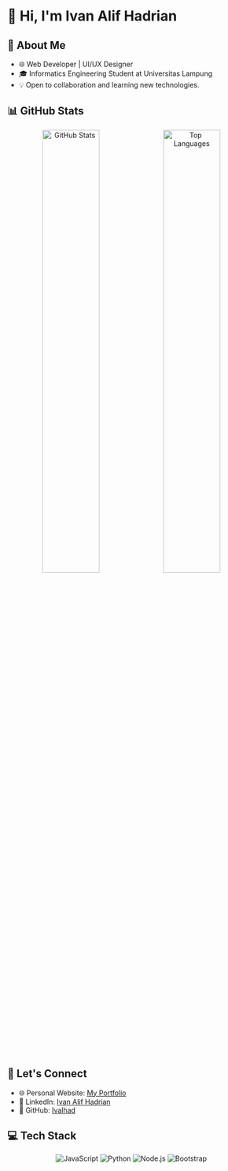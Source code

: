 # 👋 Hi, I'm Ivan Alif Hadrian

## 🚀 About Me
- 🌐 Web Developer | UI/UX Designer  
- 🎓 Informatics Engineering Student at Universitas Lampung  
- 💡 Open to collaboration and learning new technologies.  

## 📊 GitHub Stats
<p align="center">
  <img src="https://github-readme-stats.vercel.app/api?username=Ivalhad&show_icons=true&theme=radical&hide_title=true" alt="GitHub Stats" width="48%" />
  <img src="https://github-readme-stats.vercel.app/api/top-langs/?username=Ivalhad&layout=compact&theme=radical" alt="Top Languages" width="48%" />
</p>

## 🔗 Let's Connect
- 🌐 Personal Website: [My Portfolio](https://ivalhad.vercel.app/)  
- 💼 LinkedIn: [Ivan Alif Hadrian](https://www.linkedin.com/in/ivan-alif-hadrian/)  
- 📂 GitHub: [Ivalhad](https://github.com/Ivalhad)

## 💻 Tech Stack
<p align="center">
  <img src="https://img.shields.io/badge/JavaScript-%23F7DF1E.svg?style=flat-square&logo=javascript&logoColor=black" alt="JavaScript">
  <img src="https://img.shields.io/badge/Python-%233776AB.svg?style=flat-square&logo=python&logoColor=white" alt="Python">
  <img src="https://img.shields.io/badge/Node.js-%23339933.svg?style=flat-square&logo=node.js&logoColor=white" alt="Node.js">
  <img src="https://img.shields.io/badge/Bootstrap-%23563D7C.svg?style=flat-square&logo=bootstrap&logoColor=white" alt="Bootstrap">
</p>

